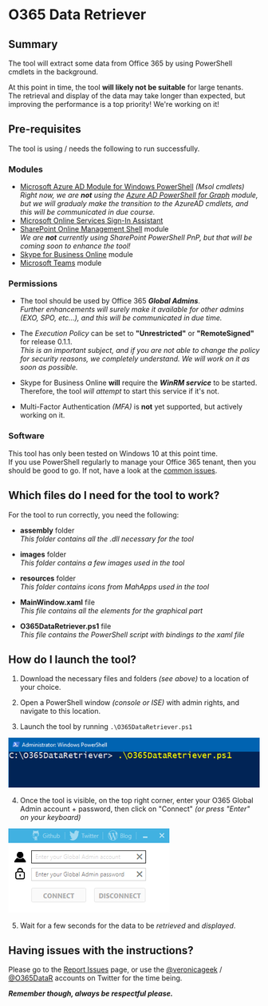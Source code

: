 # O365 Data Retriever

## Summary
The tool will extract some data from Office 365 by using PowerShell cmdlets in the background.

At this point in time, the tool **will likely not be suitable** for large tenants.  
The retrieval and display of the data may take longer than expected, but improving the performance is a top priority! We're working on it!


## Pre-requisites

The tool is using / needs the following to run successfully.

### Modules
* [Microsoft Azure AD Module for Windows PowerShell](https://docs.microsoft.com/en-us/office365/enterprise/powershell/connect-to-office-365-powershell#connect-with-the-microsoft-azure-active-directory-module-for-windows-powershell) _(Msol cmdlets)_  
_Right now, we are _**not**_ using the [Azure AD PowerShell for Graph](https://docs.microsoft.com/en-gb/powershell/azure/active-directory/install-adv2?view=azureadps-2.0) module, but we will gradualy make the transition to the AzureAD cmdlets, and this will be communicated in due course._
* [Microsoft Online Services Sign-In Assistant](https://www.microsoft.com/en-us/download/details.aspx?id=41950)
* [SharePoint Online Management Shell](https://www.microsoft.com/en-us/download/details.aspx?id=35588) module  
_We are **not** currently using SharePoint PowerShell PnP, but that will be coming soon to enhance the tool!_
* [Skype for Business Online](https://www.microsoft.com/en-us/download/details.aspx?id=39366) module
* [Microsoft Teams](https://www.powershellgallery.com/packages/MicrosoftTeams/) module


### Permissions
* The tool should be used by Office 365 _**Global Admins**_.  
_Further enhancements will surely make it available for other admins (EXO, SPO, etc...), and this will be communicated in due time._

* The _Execution Policy_ can be set to **"Unrestricted"** or **"RemoteSigned"** for release 0.1.1.  
_This is an important subject, and if you are not able to change the policy for security reasons, we completely understand. We will work on it as soon as possible._

* Skype for Business Online **will** require the _**WinRM service**_ to be started. Therefore, the tool _will attempt_ to start this service if it's not.

* Multi-Factor Authentication _(MFA)_ is **not** yet supported, but actively working on it.


### Software
This tool has only been tested on Windows 10 at this point time.  
If you use PowerShell regularly to manage your Office 365 tenant, then you should be good to go. If not, have a look at the [common issues](https://docs.microsoft.com/en-us/office365/enterprise/powershell/connect-to-office-365-powershell#how-do-you-know-this-worked).


## Which files do I need for the tool to work?

For the tool to run correctly, you need the following:

* **assembly** folder  
_This folder contains all the .dll necessary for the tool_

* **images** folder  
_This folder contains a few images used in the tool_

* **resources** folder  
_This folder contains icons from MahApps used in the tool_

* **MainWindow.xaml** file  
_This file contains all the elements for the graphical part_

* **O365DataRetriever.ps1** file  
_This file contains the PowerShell script with bindings to the xaml file_


## How do I launch the tool?

1. Download the necessary files and folders _(see above)_ to a location of your choice.


2. Open a PowerShell window _(console or ISE)_ with admin rights, and navigate to this location.

3. Launch the tool by running ```.\O365DataRetriever.ps1```

![Start_tool_from_console](screenshots/Start_tool_from_console.png)

4. Once the tool is visible, on the top right corner, enter your O365 Global Admin account + password, then click on "Connect" _(or press "Enter" on your keyboard)_

![creds_section](screenshots/NewUpdate.png)

5. Wait for a few seconds for the data to be _retrieved_ and _displayed_.


## Having issues with the instructions?
Please go to the [Report Issues](https://github.com/VeronicaGeek/O365-Data-Retriever-Tool/issues) page, or use the [@veronicageek](https://twitter.com/veronicageek) / [@O365DataR](https://twitter.com/O365DataR) accounts on Twitter for the time being.

 _**Remember though, always be respectful please.**_
 